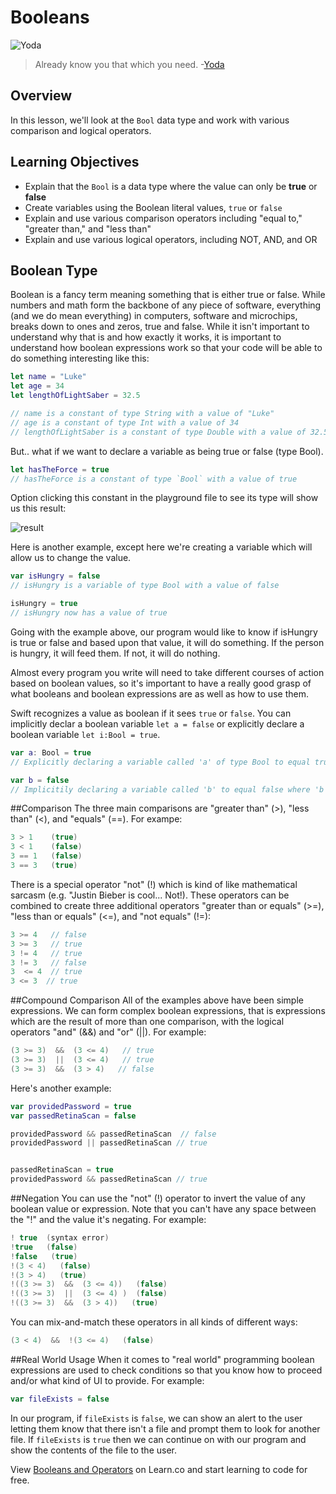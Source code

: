 # Booleans

![Yoda](http://i.imgur.com/CoqXZyO.png?1)

> Already know you that which you need. -[Yoda](https://en.wikipedia.org/wiki/Yoda)

## Overview 

In this lesson, we'll look at the `Bool` data type and work with various comparison and logical operators. 

## Learning Objectives

* Explain that the `Bool` is a data type where the value can only be **true** or **false**
* Create variables using the Boolean literal values, `true` or `false`
* Explain and use various comparison operators including "equal to," "greater than," and "less than" 
* Explain and use various logical operators, including NOT, AND, and OR


## Boolean Type
Boolean is a fancy term meaning something that is either true or false.  While numbers and math form the backbone of any piece of software, everything (and we do mean everything) in computers, software and microchips, breaks down to ones and zeros, true and false.  While it isn't important to understand why that is and how exactly it works, it is important to understand how boolean expressions work so that your code will be able to do something interesting like this:

````Swift
let name = "Luke"
let age = 34
let lengthOfLightSaber = 32.5

// name is a constant of type String with a value of "Luke"
// age is a constant of type Int with a value of 34
// lengthOfLightSaber is a constant of type Double with a value of 32.5
````
But.. what if we want to declare a variable as being true or false (type Bool).

````Swift
let hasTheForce = true
// hasTheForce is a constant of type `Bool` with a value of true
````

Option clicking this constant in the playground file to see its type will show us this result:

![result](http://i.imgur.com/C5c1KTI.png?1)

Here is another example, except here we're creating a variable which will allow us to change the value.

````Swift
var isHungry = false
// isHungry is a variable of type Bool with a value of false

isHungry = true
// isHungry now has a value of true
````

Going with the example above, our program would like to know if isHungry is true or false and based upon that value, it will do something. If the person is hungry, it will feed them. If not, it will do nothing.

Almost every program you write will need to take different courses of action based on boolean values, so it's important to have a really good grasp of what booleans and boolean expressions are as well as how to use them.

Swift recognizes a value as boolean if it sees ````true```` or ````false````.  You can implicitly declar a boolean variable ````let a = false```` or explicitly declare a boolean variable ````let i:Bool = true````.

````Swift
var a: Bool = true
// Explicitly declaring a variable called 'a' of type Bool to equal true

var b = false
// Implicitily declaring a variable called 'b' to equal false where 'b' is a variable
````

##Comparison
The three main comparisons are "greater than" (>), "less than" (<), and "equals" (==).  For exampe:

````Swift
3 > 1    (true)
3 < 1    (false)
3 == 1   (false)
3 == 3   (true)
````
There is a special operator "not" (!) which is kind of like mathematical sarcasm (e.g. "Justin Bieber is cool...  Not!).  These operators can be combined to create three additional operators "greater than or equals" (>=), "less than or equals" (<=), and "not equals" (!=):

````Swift
3 >= 4   // false
3 >= 3   // true
3 != 4   // true
3 != 3   // false
3  <= 4  // true
3 <= 3  // true
````

##Compound Comparison
All of the examples above have been simple expressions.  We can form complex boolean expressions, that is expressions which are the result of more than one comparison, with the logical operators "and" (&&) and "or" (||).  For example:

````Swift
(3 >= 3)  &&  (3 <= 4)   // true
(3 >= 3)  ||  (3 <= 4)   // true
(3 >= 3)  &&  (3 > 4)   // false
````
Here's another example:

````Swift
var providedPassword = true
var passedRetinaScan = false

providedPassword && passedRetinaScan  // false
providedPassword || passedRetinaScan // true


passedRetinaScan = true
providedPassword && passedRetinaScan // true
````

##Negation
You can use the "not" (!) operator to invert the value of any boolean value or expression.  Note that you can't have any space between the "!" and the value it's negating.  For example:

````Swift
! true  (syntax error)
!true   (false)
!false   (true)
!(3 < 4)   (false)
!(3 > 4)   (true)
!((3 >= 3)  &&  (3 <= 4))   (false)
!((3 >= 3)  ||  (3 <= 4) )  (false)
!((3 >= 3)  &&  (3 > 4))   (true)
````

You can mix-and-match these operators in all kinds of different ways:

````Swift
(3 < 4)  &&  !(3 <= 4)   (false)
````

##Real World Usage
When it comes to "real world" programming boolean expressions are used to check conditions so that you know how to proceed and/or what kind of UI to provide.   For example:

````Swift
var fileExists = false
````
In our program, if ````fileExists```` is ````false````, we can show an alert to the user letting them know that there isn't a file and prompt them to look for another file.  If ````fileExists```` is ````true```` then we can continue on with our program and show the contents of the file to the user.
 

<p class='util--hide'>View <a href='https://learn.co/lessons/swift-booleans-readme'>Booleans and Operators</a> on Learn.co and start learning to code for free.</p>
